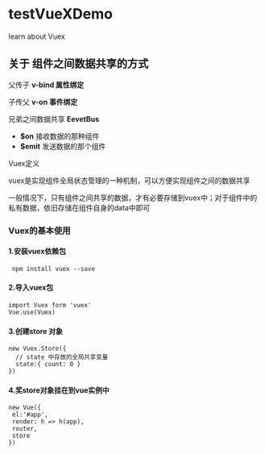 # testVueXDemo
learn about Vuex 



## 关于 组件之间数据共享的方式

   父传子 **v-bind 属性绑定**

   子传父 **v-on 事件绑定**

  兄弟之间数据共享  **EevetBus**

-  **$on**   接收数据的那种组件
- **$emit**  发送数据的那个组件

Vuex定义

   vuex是实现组件全局状态管理的一种机制，可以方便实现组件之间的数据共享

一般情况下，只有组件之间共享的数据，才有必要存储到vuex中；对于组件中的私有数据，依旧存储在组件自身的data中即可

###  Vuex的基本使用

#### 1.安装vuex依赖包

```
 npm install vuex --save
```

#### 2.导入vuex包

```
import Vuex form 'vuex'
Vue.use(Vuex)
```

#### 3.创建store 对象

```
new Vuex.Store({
  // state 中存放的全局共享变量
  state:{ count: 0 }
})
```

#### 4.奖store对象挂在到vue实例中

```
new Vue({
 el:'#app',
 render: h => h(app),
 router,
 store
})
```



